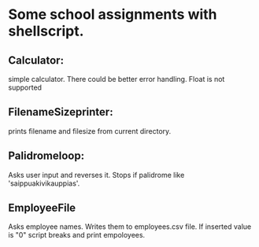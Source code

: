 <h1>Some school assignments with shellscript.</h1>

<h2>Calculator:</h2>
<p>simple calculator. There could be better error handling. Float is not supported</p>

<h2>FilenameSizeprinter:</h2>
 <p>prints filename and filesize from current directory.</p>

<h2>Palidromeloop:</h2>
<p>Asks user input and reverses it. Stops if palidrome like 'saippuakivikauppias'.</p>

<h2>EmployeeFile</h2>
<p>Asks employee names. Writes them to employees.csv file. If inserted value is "0" script breaks and print empoloyees.</p>

